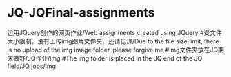 # JQ-JQFinal-assignments
运用JQuery创作的网页作业/Web assignments created using JQuery
#受文件大小限制，没有上传img图片文件夹，还请见谅/Due to the file size limit, there is no upload of the img image folder, please forgive me
#img文件夹放在JQ期末做野/JQ作业/img
#The img folder is placed in the JQ end of the JQ field/JQ jobs/img
